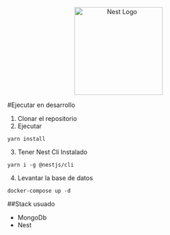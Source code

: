 <p align="center">
  <a href="http://nestjs.com/" target="blank"><img src="https://nestjs.com/img/logo-small.svg" width="200" alt="Nest Logo" /></a>
</p>

#Ejecutar en desarrollo

1. Clonar el repositorio
2. Ejecutar

```
yarn install
```

3. Tener Nest Cli Instalado

```
yarn i -g @nestjs/cli
```

4. Levantar la base de datos

```
docker-compose up -d
```

##Stack usuado

- MongoDb
- Nest
